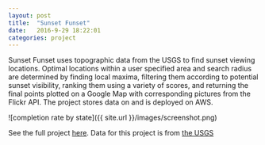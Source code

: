 ```yaml
---
layout: post
title:  "Sunset Funset"
date:   2016-9-29 18:22:01
categories: project
---
```

Sunset Funset uses topographic data from the USGS to find sunset viewing locations. Optimal locations within a user specified area and search radius are determined by finding local maxima, filtering them according to potential sunset visibility, ranking them using a variety of scores, and returning the final points plotted on a Google Map with corresponding pictures from the Flickr API. The project stores data on and is deployed on AWS.

![completion rate by state]({{ site.url }}/images/screenshot.png)

See the full project [here](https://github.com/sajafleming/Sunset-Funset). Data for this project is from [the USGS](http://viewer.nationalmap.gov/basic/)